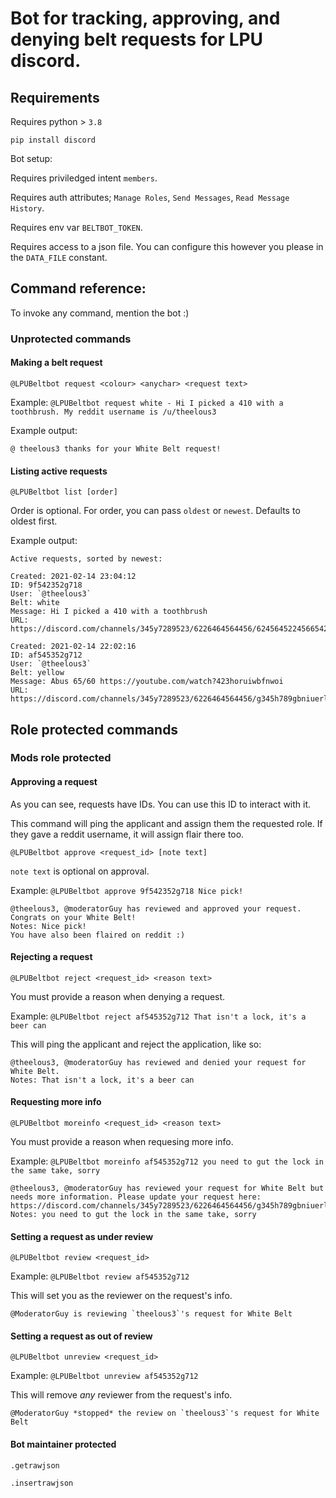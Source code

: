 # Bot for tracking, approving, and denying belt requests for LPU discord.

## Requirements

Requires python > `3.8`

`pip install discord`

Bot setup:

Requires priviledged intent `members`.

Requires auth attributes; `Manage Roles`, `Send Messages`, `Read Message History`.

Requires env var `BELTBOT_TOKEN`.

Requires access to a json file. You can configure this however you please in the `DATA_FILE` constant.


## Command reference:

To invoke any command, mention the bot :)

### Unprotected commands

#### Making a belt request
`@LPUBeltbot request <colour> <anychar> <request text>`

Example: `@LPUBeltbot request white - Hi I picked a 410 with a toothbrush. My reddit username is /u/theelous3`

Example output:
```
@ theelous3 thanks for your White Belt request!
```

#### Listing active requests

`@LPUBeltbot list [order]`

Order is optional. For order, you can pass `oldest` or `newest`. Defaults to oldest first.

Example output:
```
Active requests, sorted by newest:

Created: 2021-02-14 23:04:12
ID: 9f542352g718
User: `@theelous3`
Belt: white
Message: Hi I picked a 410 with a toothbrush
URL: https://discord.com/channels/345y7289523/6226464564456/6245645224566542564

Created: 2021-02-14 22:02:16
ID: af545352g712
User: `@theelous3`
Belt: yellow
Message: Abus 65/60 https://youtube.com/watch?423horuiwbfnwoi
URL: https://discord.com/channels/345y7289523/6226464564456/g345h789gbniuerlgb4
```

## Role protected commands

### Mods role protected

#### Approving a request

As you can see, requests have IDs. You can use this ID to interact with it.

This command will ping the applicant and assign them the requested role. If they gave a reddit username, it will assign flair there too.

`@LPUBeltbot approve <request_id> [note text]`

`note text` is optional on approval.

Example:
`@LPUBeltbot approve 9f542352g718 Nice pick!`


```
@theelous3, @moderatorGuy has reviewed and approved your request. Congrats on your White Belt!
Notes: Nice pick!
You have also been flaired on reddit :)
```

#### Rejecting a request

`@LPUBeltbot reject <request_id> <reason text>`

You must provide a reason when denying a request.

Example: `@LPUBeltbot reject af545352g712 That isn't a lock, it's a beer can`

This will ping the applicant and reject the application, like so:

```
@theelous3, @moderatorGuy has reviewed and denied your request for White Belt.
Notes: That isn't a lock, it's a beer can
```


#### Requesting more info

`@LPUBeltbot moreinfo <request_id> <reason text>`

You must provide a reason when requesing more info.

Example: `@LPUBeltbot moreinfo af545352g712 you need to gut the lock in the same take, sorry`

```
@theelous3, @moderatorGuy has reviewed your request for White Belt but needs more information. Please update your request here: https://discord.com/channels/345y7289523/6226464564456/g345h789gbniuerlgb4
Notes: you need to gut the lock in the same take, sorry
```


#### Setting a request as under review

`@LPUBeltbot review <request_id>`

Example: `@LPUBeltbot review af545352g712`

This will set you as the reviewer on the request's info.

```
@ModeratorGuy is reviewing `theelous3`'s request for White Belt
```

#### Setting a request as out of review

`@LPUBeltbot unreview <request_id>`

Example: `@LPUBeltbot unreview af545352g712`

This will remove _any_ reviewer from the request's info.

```
@ModeratorGuy *stopped* the review on `theelous3`'s request for White Belt
```


#### Bot maintainer protected

`.getrawjson`

`.insertrawjson`
